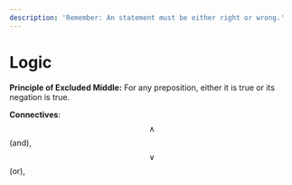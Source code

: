 ```yaml
---
description: 'Remember: An statement must be either right or wrong.'
---
```


# Logic

**Principle of Excluded Middle:** For any preposition, either it is true or its negation is true.

**Connectives**: $$\land$$ \(and\), $$\lor$$ \(or\), 

